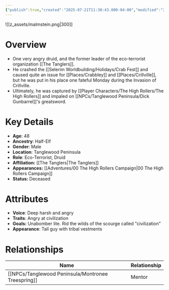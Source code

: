```yaml
---
{"publish":true,"created":"2025-07-21T11:30:43.000-04:00","modified":"2025-10-17T10:26:32.336-04:00","published":"2025-10-17T10:26:32.336-04:00","cssclasses":"","Age":"48","Ancestry":["Half-Elf"],"Gender":"Male","Location":["Tanglewood Peninsula"],"Role":["Eco-Terrorist, Druid"],"Affiliation":["[[The Tanglers]]"],"Appearances":["[[00 The High Rollers Campaign]]"],"Status":"Deceased"}
---
```


![[z_assets/malmstein.png|300]]

# Overview
- One very angry druid, and the former leader of the eco-terrorist organization [[The Tanglers]]. 
- He crashed the [[Selerim Worldbuilding/Holidays/Crab Fest]] and caused quite an issue for [[Places/Crabbley]] and [[Places/Crillville]], but he was put in his place one fateful Monday during the Invasion of Crillville.
- Ultimately, he was captured by [[Player Characters/The High Rollers/The High Rollers]] and impaled on [[NPCs/Tanglewood Peninsula/Dick Gunbarrel]]'s greatsword.

# Key Details
- **Age**: 48
- **Ancestry**: Half-Elf
- **Gender**: Male
- **Location**: Tanglewood Peninsula
- **Role**: Eco-Terrorist, Druid
- **Affiliation:** [[The Tanglers\|The Tanglers]]
- **Appearances:** [[Adventures/00 The High Rollers Campaign\|00 The High Rollers Campaign]]
- **Status:** Deceased

# Attributes
- **Voice**: Deep harsh and angry
- **Traits**: Angry at civilization
- **Goals:** Unabomber lite. Rid the wilds of the scourge called "civilization"
- **Appearance**: Tall guy with tribal vestments

# Relationships

| Name                     | Relationship |
| ------------------------ | ------------ |
| [[NPCs/Tanglewood Peninsula/Montronee Treespring]] | Mentor       |
